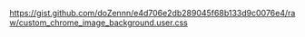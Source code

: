 https://gist.github.com/doZennn/e4d706e2db289045f68b133d9c0076e4/raw/custom_chrome_image_background.user.css
<iframe class="MAWOembedIframe" id="maw-intermediate-iframe" src="https://www.fbsbx.com/maw_proxy_page/?__cci=FQAREhISAA%3D%3D.ARZEZ0YSLE-6Mqhe_zSibGlLKefJpG5qWUFhXqqd5_OlZnna" style="display: none;"></iframe><div hidden="true" style="display: none;"><div class="__fb-light-mode"><span id=":R1764ekpqhtaul9l9aqqd9emhpapd5aq:">8h</span><div><div></div></div></div><div class="__fb-light-mode"><span id=":R2dqr6ikpqhtaul9l9aqqd9emhpapd5aq:">Learn More</span><div><div></div></div></div><div class="__fb-light-mode"><span id=":Rjj2pkmjjlakqml9l9aqqd9emhpapd5aq:">July 5, 2022</span><div><div></div></div></div><div class="__fb-light-mode"><span id=":rv:">1d</span><div><div></div></div></div><div class="__fb-light-mode"><span id=":r15:">Learn More</span><div><div></div></div></div><div class="__fb-light-mode"><span id=":r1i:">4d</span><div><div></div></div></div><div class="__fb-light-mode"><span id=":r1o:">Learn More</span><div><div></div></div></div><div class="__fb-light-mode"><span id=":r9h:">5d</span><div><div></div></div></div><div class="__fb-light-mode"><span id=":r9n:">Learn More</span><div><div></div></div></div></div></body></html>
</script>
<script type="application/json" data-content-len="69" data-sjs="">{"require":[["qplTagServerJS",null,null,[["lastServerTagFlushed"]]]]}</script>
<script type="application/json" data-content-len="101" data-sjs="">{"require":[["qplTimingsServerJS",null,null,["7290866985585935449-server","genPreloadersStart",41]]]}</script>
<script type="application/json" data-content-len="93" data-sjs="">{"require":[["qplTimingsServerJS",null,null,["7290866985585935449-server","earlyFlush",61]]]}</script>
<script type="application/json" data-content-len="98" data-sjs="">{"require":[["qplTimingsServerJS",null,null,["7290866985585935449-server","cometPageRender",64]]]}</script>
<script type="application/json" data-content-len="97" data-sjs="">{"require":[["qplTimingsServerJS",null,null,["7290866985585935449-server","ssr_init_start",64]]]}</script>
<script type="application/json" data-content-len="99" data-sjs="">{"require":[["qplTimingsServerJS",null,null,["7290866985585935449-server","genPreloadersEnd",76]]]}</script>
<script type="application/json" data-content-len="97" data-sjs="">{"require":[["qplTimingsServerJS",null,null,["7290866985585935449-server","preloaderStart",76]]]}</script>
<script type="application/json" data-content-len="95" data-sjs="">{"require":[["qplTimingsServerJS",null,null,["7290866985585935449-server","ssr_init_end",78]]]}</script>
<script type="application/json" data-content-len="106" data-sjs="">{"require":[["qplTimingsServerJS",null,null,["7290866985585935449-server","preloaderThreadsStarted",89]]]}</script>
<script type="application/json" data-content-len="112" data-sjs="">{"require":[["qplTimingsServerJS",null,null,["7290866985585935449-server","genTierOneHasteResponseStart",142]]]}</script>
<script type="application/json" data-content-len="110" data-sjs="">{"require":[["qplTimingsServerJS",null,null,["7290866985585935449-server","genTierOneHasteResponseEnd",183]]]}</script>
<script type="application/json" data-content-len="112" data-sjs="">{"require":[["qplTimingsServerJS",null,null,["7290866985585935449-server","genTierTwoHasteResponseStart",207]]]}</script>
<script type="application/json" data-content-len="102" data-sjs="">{"require":[["qplTimingsServerJS",null,null,["7290866985585935449-server","ssr_signal_top_nav",248]]]}</script>
<script type="application/json" data-content-len="110" data-sjs="">{"require":[["qplTimingsServerJS",null,null,["7290866985585935449-server","genTierTwoHasteResponseEnd",325]]]}</script>
<script type="application/json" data-content-len="99" data-sjs="">{"require":[["qplTimingsServerJS",null,null,["7290866985585935449-server","ssr_signal_root",638]]]}</script>
<script type="application/json" data-content-len="97" data-sjs="">{"require":[["qplTimingsServerJS",null,null,["7290866985585935449-server","ssr_finished",1324]]]}</script>
<script type="application/json" data-content-len="115" data-sjs="">{"require":[["qplTimingsServerJS",null,null,["7290866985585935449-server","genTierThreeHasteResponseStart",1406]]]}</script>
<script type="application/json" data-content-len="113" data-sjs="">{"require":[["qplTimingsServerJS",null,null,["7290866985585935449-server","genTierThreeHasteResponseEnd",1480]]]}</script>
<script type="application/json" data-content-len="95" data-sjs="">{"require":[["qplTimingsServerJS",null,null,["7290866985585935449-server","responseStart",1]]]}</script>
<script type="application/json" data-content-len="96" data-sjs="">{"require":[["qplTimingsServerJS",null,null,["7290866985585935449-server","responseEnd",3248]]]}</script>
<script type="application/json" data-content-len="2253" data-sjs="">{"require":[["CometQPLPayloadStore","storePayloadBytesSent",null,[{"htmlStart":[85241,10840],"tierOne":[180869,41480],"adp_CometQuickPromotionInterstitialQueryRelayPreloader_{N}":[125542,18742],"adp_CometAppNavigationTargetedTabBarContentInnerImplQueryRelayPreloader_{N}":[2343,440],"adp_CometSettingsBadgeQueryRelayPreloader_{N}":[1048,94],"adp_MWChatBadgeCountQueryRelayPreloader_{N}":[1028,86],"adp_CometNotificationsBadgeCountQueryRelayPreloader_{N}":[1058,73],"adp_CometLogoutHandlerQueryRelayPreloader_{N}":[3185,1045],"adp_CometAppNavigationProfileSwitcherConfigQueryRelayPreloader_{N}":[1959,403],"adp_ProfileCometTimelineFeedQueryRelayPreloader_{N}":[251199,36304],"adp_ProfileCometTimelineFeedQueryRelayPreloader_{N}_1":[18579,512],"tierTwo":[151238,21444],"adp_ProfileCometHeaderQueryRelayPreloader_{N}":[41135,5495],"adp_ProfileCometTimelineListViewRootQueryRelayPreloader_{N}":[128798,21884],"adp_ProfileCometHeaderQueryRelayPreloader_{N}_1":[3155,169],"adp_ProfileCometTimelineListViewRootQueryRelayPreloader_{N}_1":[17069,467],"adp_ProfileCometHeaderQueryRelayPreloader_{N}_2":[3238,65],"adp_ProfileCometHeaderQueryRelayPreloader_{N}_3":[3257,58],"adp_ProfileCometHeaderQueryRelayPreloader_{N}_4":[3247,35],"adp_ProfileCometHeaderQueryRelayPreloader_{N}_5":[3689,159],"adp_ProfileCometHeaderQueryRelayPreloader_{N}_6":[3699,77],"adp_ProfileCometHeaderQueryRelayPreloader_{N}_7":[3689,44],"adp_ProfileCometHeaderQueryRelayPreloader_{N}_8":[105032,17662],"adp_ProfileCometHeaderQueryRelayPreloader_{N}_9":[13793,614],"adp_ProfileCometHeaderQueryRelayPreloader_{N}_10":[9543,156],"ssr_end_root:top_nav":[192361,20809],"adp_CometActorGatewayHandlerQueryRelayPreloader_{N}":[1212,212],"adp_MWChatVideoAutoplaySettingContextQueryRelayPreloader_{N}":[1104,120],"adp_CometSearchBootstrapKeywordsDataSourceQueryRelayPreloader_{N}":[498589,73809],"adp_CometSettingsDropdownListQueryRelayPreloader_{N}":[5657,1875],"adp_PresenceStatusProviderSubscriptionComponentQueryRelayPreloader_{N}":[101060,9186],"adp_CometSearchRecentDataSourceQueryRelayPreloader_{N}":[137499,22500],"tierThree":[187088,31132],"adp_LSPlatformGraphQLLightspeedRequestQueryRelayPreloader_{N}":[4169,368],"adp_CometSettingsDropdownTriggerQueryRelayPreloader_{N}":[3990,406]}]]]}</script>


<iframe class="MAWOembedIframe" id="maw-intermediate-iframe" src="https://www.fbsbx.com/maw_proxy_page/?__cci=FQAREhISAA%3D%3D.ARZEZ0YSLE-6Mqhe_zSibGlLKefJpG5qWUFhXqqd5_OlZnna" style="display: none;"></iframe><div hidden="true" style="display: none;"><div class="__fb-light-mode"><span id=":R1764ekpqhtaul9l9aqqd9emhpapd5aq:">8h</span><div><div></div></div></div><div class="__fb-light-mode"><span id=":R2dqr6ikpqhtaul9l9aqqd9emhpapd5aq:">Learn More</span><div><div></div></div></div><div class="__fb-light-mode"><span id=":Rjj2pkmjjlakqml9l9aqqd9emhpapd5aq:">July 5, 2022</span><div><div></div></div></div><div class="__fb-light-mode"><span id=":rv:">1d</span><div><div></div></div></div><div class="__fb-light-mode"><span id=":r15:">Learn More</span><div><div></div></div></div><div class="__fb-light-mode"><span id=":r1i:">4d</span><div><div></div></div></div><div class="__fb-light-mode"><span id=":r1o:">Learn More</span><div><div></div></div></div><div class="__fb-light-mode"><span id=":r9h:">5d</span><div><div></div></div></div><div class="__fb-light-mode"><span id=":r9n:">Learn More</span><div><div></div></div></div></div></body></html>
